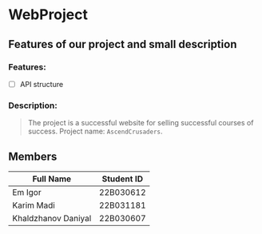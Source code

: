 # WebProject

## Features of our project and small description

### Features:
- [ ] API structure


### Description:
> The project is a successful website for selling successful courses of success.
> Project name: `AscendCrusaders`.

## Members

| Full Name           | Student ID |
|---------------------|------------|
| Em Igor             | 22B030612  |
| Karim Madi          | 22B031181  |
| Khaldzhanov Daniyal | 22B030607  |